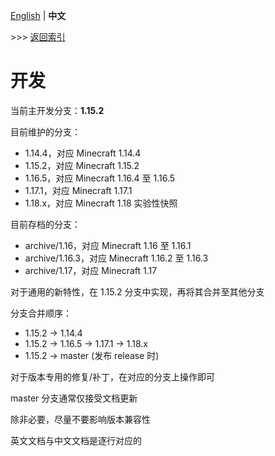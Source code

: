 [English](development.md) | **中文**

\>\>\> [返回索引](readme_cn.md)

# 开发

当前主开发分支：**1.15.2**

目前维护的分支：
- 1.14.4，对应 Minecraft 1.14.4
- 1.15.2，对应 Minecraft 1.15.2
- 1.16.5，对应 Minecraft 1.16.4 至 1.16.5
- 1.17.1，对应 Minecraft 1.17.1
- 1.18.x，对应 Minecraft 1.18 实验性快照

目前存档的分支：
- archive/1.16，对应 Minecraft 1.16 至 1.16.1
- archive/1.16.3，对应 Minecraft 1.16.2 至 1.16.3
- archive/1.17，对应 Minecraft 1.17

对于通用的新特性，在 1.15.2 分支中实现，再将其合并至其他分支

分支合并顺序：
- 1.15.2 -> 1.14.4
- 1.15.2 -> 1.16.5 -> 1.17.1 -> 1.18.x
- 1.15.2 -> master (发布 release 时)

对于版本专用的修复/补丁，在对应的分支上操作即可

master 分支通常仅接受文档更新

除非必要，尽量不要影响版本兼容性

英文文档与中文文档是逐行对应的
